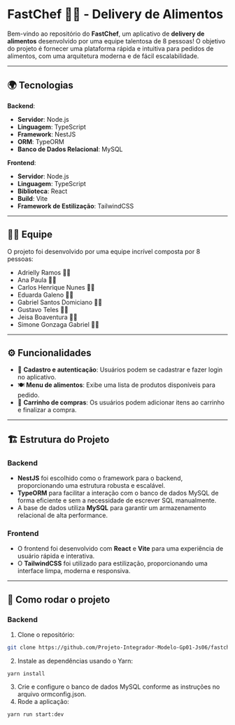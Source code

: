 
# FastChef 🍔🍕 - Delivery de Alimentos

Bem-vindo ao repositório do **FastChef**, um aplicativo de **delivery de alimentos** desenvolvido por uma equipe talentosa de 8 pessoas! O objetivo do projeto é fornecer uma plataforma rápida e intuitiva para pedidos de alimentos, com uma arquitetura moderna e de fácil escalabilidade.

---

## 🌍 Tecnologias

**Backend**:

- **Servidor**: Node.js
- **Linguagem**: TypeScript
- **Framework**: NestJS
- **ORM**: TypeORM
- **Banco de Dados Relacional**: MySQL

**Frontend**:

- **Servidor**: Node.js
- **Linguagem**: TypeScript
- **Biblioteca**: React
- **Build**: Vite
- **Framework de Estilização**: TailwindCSS

---

## 👨‍💻 Equipe

O projeto foi desenvolvido por uma equipe incrível composta por 8 pessoas:

- Adrielly Ramos 👩‍💻
- Ana Paula 👩‍💻
- Carlos Henrique Nunes 👨‍💻
- Eduarda Galeno 👩‍💻
- Gabriel Santos Domiciano 👨‍💻
- Gustavo Teles 👨‍💻
- Jeisa Boaventura 👩‍💻
- Simone Gonzaga Gabriel 👩‍💻

---

## ⚙️ Funcionalidades

- 🚀 **Cadastro e autenticação**: Usuários podem se cadastrar e fazer login no aplicativo.
- 🍽️ **Menu de alimentos**: Exibe uma lista de produtos disponíveis para pedido.
- 🛒 **Carrinho de compras**: Os usuários podem adicionar itens ao carrinho e finalizar a compra.

---

## 🏗️ Estrutura do Projeto

### Backend

- **NestJS** foi escolhido como o framework para o backend, proporcionando uma estrutura robusta e escalável.
- **TypeORM** para facilitar a interação com o banco de dados MySQL de forma eficiente e sem a necessidade de escrever SQL manualmente.
- A base de dados utiliza **MySQL** para garantir um armazenamento relacional de alta performance.

### Frontend

- O frontend foi desenvolvido com **React** e **Vite** para uma experiência de usuário rápida e interativa.
- O **TailwindCSS** foi utilizado para estilização, proporcionando uma interface limpa, moderna e responsiva.

---

## 🚀 Como rodar o projeto

### Backend

1. Clone o repositório:
 ```bash
 git clone https://github.com/Projeto-Integrador-Modelo-Gp01-Js06/fastchef.git
```

2. Instale as dependências usando o Yarn:
```
yarn install
```

3. Crie e configure o banco de dados MySQL conforme as instruções no arquivo ormconfig.json.
4. Rode a aplicação:
```
yarn run start:dev
```


